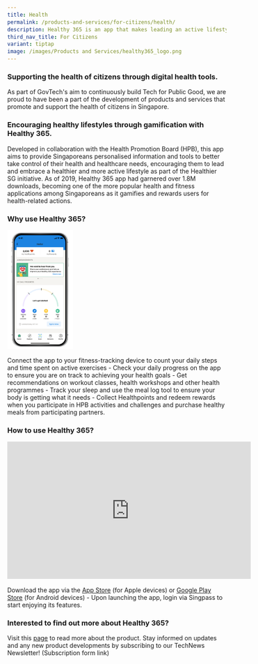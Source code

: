 ```yaml
---
title: Health
permalink: /products-and-services/for-citizens/health/
description: Healthy 365 is an app that makes leading an active lifestyle fun and rewarding.
third_nav_title: For Citizens
variant: tiptap
image: /images/Products and Services/healthy365_logo.png
---
```

<h3><strong>Supporting the health of citizens through digital health tools.</strong></h3>
<p>As part of GovTech's aim to continuously build Tech for Public Good, we
are proud to have been a part of the development of products and services
that promote and support the health of citizens in Singapore.</p>
<h3><strong>Encouraging healthy lifestyles through gamification with Healthy 365.</strong></h3>
<p>Developed in collaboration with the Health Promotion Board (HPB), this
app aims to provide Singaporeans personalised information and tools to
better take control of their health and healthcare needs, encouraging them
to lead and embrace a healthier and more active lifestyle as part of the
Healthier SG initiative. As of 2019, Healthy 365 app had garnered over
1.8M downloads, becoming one of the more popular health and fitness applications
among Singaporeans as it gamifies and rewards users for health-related
actions.</p>
<h3><strong>Why use Healthy 365?</strong></h3>
<p></p>
<div class="isomer-image-wrapper">
<img style="width: 30%;" height="auto" width="100%" alt="" src="/images/Products and Services/healthy365_screenshot_1.png">
</div>
<p>Connect the app to your fitness-tracking device to count your daily steps
and time spent on active exercises - Check your daily progress on the app
to ensure you are on track to achieving your health goals - Get recommendations
on workout classes, health workshops and other health programmes - Track
your sleep and use the meal log tool to ensure your body is getting what
it needs - Collect Healthpoints and redeem rewards when you participate
in HPB activities and challenges and purchase healthy meals from participating
partners.</p>
<h3><strong>How to use Healthy 365?</strong></h3>
<div class="iframe-wrapper">
<iframe height="315" width="560" allowfullscreen="true" frameborder="0" src="https://www.youtube.com/embed/CEm9Sg-zyPA?si=x5zRfVVgiZEHJW8t"></iframe>
</div>
<p>Download the app via the <a href="https://apps.apple.com/sg/app/healthy-365/id1040202154" class="waffle-rich-text-link" rel="noopener noreferrer nofollow" target="_blank"><u>App Store</u></a> (for
Apple devices) or <a href="https://play.google.com/store/apps/details?id=sg.gov.hpb.healthy365&amp;hl=en_SG" class="waffle-rich-text-link" rel="noopener noreferrer nofollow" target="_blank"><u>Google Play Store</u></a> (for
Android devices) - Upon launching the app, login via Singpass to start
enjoying its features.</p>
<h3><strong>Interested to find out more about Healthy 365?</strong></h3>
<p>Visit this <a href="https://www.healthhub.sg/programmes/healthyliving?utm_source=google&amp;utm_medium=paid-search&amp;utm_campaign=ip-h365&amp;utm_content=campaign" class="waffle-rich-text-link" rel="noopener noreferrer nofollow" target="_blank"><u>page</u></a> to
read more about the product. Stay informed on updates and any new product
developments by subscribing to our TechNews Newsletter! (Subscription form
link)</p>